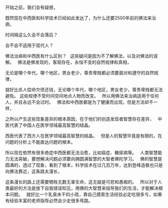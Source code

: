 开始之前，我们会有疑惑，

既然现在中西医和科学技术已经如此发达了，为什么还要2500年前的佛法来治病，

时间隔这么久会不会落后？

会不会不适用于现代人？

佛法治病和中西医有什么区别？
&nbsp;
这些疑问是因为不了解佛法，以及对佛法的误解。
&nbsp;
佛法是佛发现的，客观存在，永恒不变的自然规律和真相，

无论是哪个年代，哪个地区，男女老少，尊贵卑贱都必须要面对和遵守的自然规律，

就好比杀人偿命欠债还钱，无论哪个年代，哪个地区，男女老少，尊贵卑贱都无法避免。
这些规律不受时间空间地点人物而改变。
&nbsp;
所以用佛法来治病适用于任何人，并且永远不会过时。
&nbsp;
佛法和中西医都是为了健康而出现，但是方法却不一样，

之所以产生这些现象差异的根本原因，在于他们的创造发现者智慧存在差异，
&nbsp;
中医代表了中国人在医学领域最高智慧的结晶。

西医代表了西方人在医学领域最高智慧的结晶。
&nbsp;
但是人的智慧毕竟是有限的，在问题的分析上不能直达问题的根本。

所以现在依然有很多绝症中西医都无法治愈，比如癌症、糖尿病等。
&nbsp;
人类智慧能力无法突破，要想解决问题必须要向拥圆满智慧的大智者佛陀学习。
&nbsp;
佛的智慧是圆满的，透过了现象，看到了根本，科学技术在过几百万年，达到登峰造极也只是向佛法靠近，这条路太漫长，

这条漫长的路上还需要牺牲无数无辜生命，这无疑是可悲和愚痴的。
&nbsp;
所以对于人类最好的方法是放下自我错误知见，用佛的大智慧来指导我们的生活，才能解决根本问题。
&nbsp;
就好比一个乳臭未干的小孩，靠自己摸索生活经验必定吃很多亏，如果有经验丰富的老师指导必然会少走很多弯路。